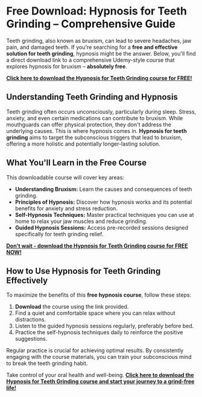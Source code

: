 # Free Download: Hypnosis for Teeth Grinding – Comprehensive Guide

Teeth grinding, also known as bruxism, can lead to severe headaches, jaw pain, and damaged teeth. If you're searching for a **free and effective solution for teeth grinding**, hypnosis might be the answer. Below, you'll find a direct download link to a comprehensive Udemy-style course that explores hypnosis for bruxism – **absolutely free**.

[**Click here to download the Hypnosis for Teeth Grinding course for FREE!**](https://udemywork.com/hypnosis-for-teeth-grinding)

## Understanding Teeth Grinding and Hypnosis

Teeth grinding often occurs unconsciously, particularly during sleep. Stress, anxiety, and even certain medications can contribute to bruxism. While mouthguards can offer physical protection, they don't address the underlying causes. This is where hypnosis comes in. **Hypnosis for teeth grinding** aims to target the subconscious triggers that lead to bruxism, offering a more holistic and potentially longer-lasting solution.

## What You'll Learn in the Free Course

This downloadable course will cover key areas:

*   **Understanding Bruxism:** Learn the causes and consequences of teeth grinding.
*   **Principles of Hypnosis:** Discover how hypnosis works and its potential benefits for anxiety and stress reduction.
*   **Self-Hypnosis Techniques:** Master practical techniques you can use at home to relax your jaw muscles and reduce grinding.
*   **Guided Hypnosis Sessions:** Access pre-recorded sessions designed specifically for teeth grinding relief.

[**Don't wait - download the Hypnosis for Teeth Grinding course for FREE NOW!**](https://udemywork.com/hypnosis-for-teeth-grinding)

## How to Use Hypnosis for Teeth Grinding Effectively

To maximize the benefits of this **free hypnosis course**, follow these steps:

1.  **Download** the course using the link provided.
2.  Find a quiet and comfortable space where you can relax without distractions.
3.  Listen to the guided hypnosis sessions regularly, preferably before bed.
4.  Practice the self-hypnosis techniques daily to reinforce the positive suggestions.

Regular practice is crucial for achieving optimal results. By consistently engaging with the course materials, you can train your subconscious mind to break the teeth grinding habit.

Take control of your oral health and well-being. **[Click here to download the Hypnosis for Teeth Grinding course and start your journey to a grind-free life!](https://udemywork.com/hypnosis-for-teeth-grinding)**

